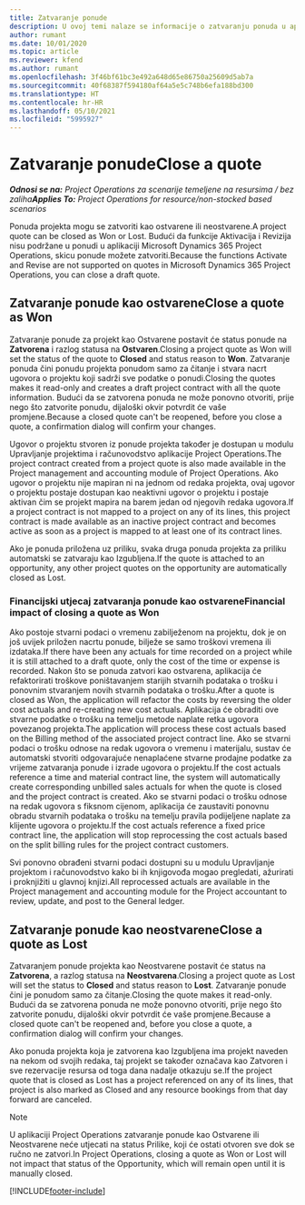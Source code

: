 ```yaml
---
title: Zatvaranje ponude
description: U ovoj temi nalaze se informacije o zatvaranju ponuda u aplikaciji Project Operations.
author: rumant
ms.date: 10/01/2020
ms.topic: article
ms.reviewer: kfend
ms.author: rumant
ms.openlocfilehash: 3f46bf61bc3e492a648d65e86750a25609d5ab7a
ms.sourcegitcommit: 40f68387f594180af64a5e5c748b6efa188bd300
ms.translationtype: HT
ms.contentlocale: hr-HR
ms.lasthandoff: 05/10/2021
ms.locfileid: "5995927"
---
```

# <a name="close-a-quote"></a><span data-ttu-id="012e1-103">Zatvaranje ponude</span><span class="sxs-lookup"><span data-stu-id="012e1-103">Close a quote</span></span>

<span data-ttu-id="012e1-104">_**Odnosi se na:** Project Operations za scenarije temeljene na resursima / bez zaliha_</span><span class="sxs-lookup"><span data-stu-id="012e1-104">_**Applies To:** Project Operations for resource/non-stocked based scenarios_</span></span>

<span data-ttu-id="012e1-105">Ponuda projekta mogu se zatvoriti kao ostvarene ili neostvarene.</span><span class="sxs-lookup"><span data-stu-id="012e1-105">A project quote can be closed as Won or Lost.</span></span> <span data-ttu-id="012e1-106">Budući da funkcije Aktivacija i Revizija nisu podržane u ponudi u aplikaciji Microsoft Dynamics 365 Project Operations, skicu ponude možete zatvoriti.</span><span class="sxs-lookup"><span data-stu-id="012e1-106">Because the functions Activate and Revise are not supported on quotes in Microsoft Dynamics 365 Project Operations, you can close a draft quote.</span></span>

## <a name="close-a-quote-as-won"></a><span data-ttu-id="012e1-107">Zatvaranje ponude kao ostvarene</span><span class="sxs-lookup"><span data-stu-id="012e1-107">Close a quote as Won</span></span>

<span data-ttu-id="012e1-108">Zatvaranje ponude za projekt kao Ostvarene postavit će status ponude na **Zatvorena** i razlog statusa na **Ostvaren**.</span><span class="sxs-lookup"><span data-stu-id="012e1-108">Closing a project quote as Won will set the status of the quote to **Closed** and status reason to **Won**.</span></span> <span data-ttu-id="012e1-109">Zatvaranje ponuda čini ponudu projekta ponudom samo za čitanje i stvara nacrt ugovora o projektu koji sadrži sve podatke o ponudi.</span><span class="sxs-lookup"><span data-stu-id="012e1-109">Closing the quotes makes it read-only and creates a draft project contract with all the quote information.</span></span> <span data-ttu-id="012e1-110">Budući da se zatvorena ponuda ne može ponovno otvoriti, prije nego što zatvorite ponudu, dijaloški okvir potvrdit će vaše promjene.</span><span class="sxs-lookup"><span data-stu-id="012e1-110">Because a closed quote can't be reopened, before you close a quote, a confirmation dialog will confirm your changes.</span></span>

<span data-ttu-id="012e1-111">Ugovor o projektu stvoren iz ponude projekta također je dostupan u modulu Upravljanje projektima i računovodstvo aplikacije Project Operations.</span><span class="sxs-lookup"><span data-stu-id="012e1-111">The project contract created from a project quote is also made available in the Project management and accounting module of Project Operations.</span></span> <span data-ttu-id="012e1-112">Ako ugovor o projektu nije mapiran ni na jednom od redaka projekta, ovaj ugovor o projektu postaje dostupan kao neaktivni ugovor o projektu i postaje aktivan čim se projekt mapira na barem jedan od njegovih redaka ugovora.</span><span class="sxs-lookup"><span data-stu-id="012e1-112">If a project contract is not mapped to a project on any of its lines, this project contract is made available as an inactive project contract and becomes active as soon as a project is mapped to at least one of its contract lines.</span></span>

<span data-ttu-id="012e1-113">Ako je ponuda priložena uz priliku, svaka druga ponuda projekta za priliku automatski se zatvaraju kao Izgubljena.</span><span class="sxs-lookup"><span data-stu-id="012e1-113">If the quote is attached to an opportunity, any other project quotes on the opportunity are automatically closed as Lost.</span></span>

### <a name="financial-impact-of-closing-a-quote-as-won"></a><span data-ttu-id="012e1-114">Financijski utjecaj zatvaranja ponude kao ostvarene</span><span class="sxs-lookup"><span data-stu-id="012e1-114">Financial impact of closing a quote as Won</span></span>

<span data-ttu-id="012e1-115">Ako postoje stvarni podaci o vremenu zabilježenom na projektu, dok je on još uvijek priložen nacrtu ponude, bilježe se samo troškovi vremena ili izdataka.</span><span class="sxs-lookup"><span data-stu-id="012e1-115">If there have been any actuals for time recorded on a project while it is still attached to a draft quote, only the cost of the time or expense is recorded.</span></span> <span data-ttu-id="012e1-116">Nakon što se ponuda zatvori kao ostvarena, aplikacija će refaktorirati troškove poništavanjem starijih stvarnih podataka o trošku i ponovnim stvaranjem novih stvarnih podataka o trošku.</span><span class="sxs-lookup"><span data-stu-id="012e1-116">After a quote is closed as Won, the application will refactor the costs by reversing the older cost actuals and re-creating new cost actuals.</span></span> <span data-ttu-id="012e1-117">Aplikacija će obraditi ove stvarne podatke o trošku na temelju metode naplate retka ugovora povezanog projekta.</span><span class="sxs-lookup"><span data-stu-id="012e1-117">The application will process these cost actuals based on the Billing method of the associated project contract line.</span></span> <span data-ttu-id="012e1-118">Ako se stvarni podaci o trošku odnose na redak ugovora o vremenu i materijalu, sustav će automatski stvoriti odgovarajuće nenaplaćene stvarne prodajne podatke za vrijeme zatvaranja ponude i izrade ugovora o projektu.</span><span class="sxs-lookup"><span data-stu-id="012e1-118">If the cost actuals reference a time and material contract line, the system will automatically create corresponding unbilled sales actuals for when the quote is closed and the project contract is created.</span></span> <span data-ttu-id="012e1-119">Ako se stvarni podaci o trošku odnose na redak ugovora s fiksnom cijenom, aplikacija će zaustaviti ponovnu obradu stvarnih podataka o trošku na temelju pravila podijeljene naplate za klijente ugovora o projektu.</span><span class="sxs-lookup"><span data-stu-id="012e1-119">If the cost actuals reference a fixed price contract line, the application will stop reprocessing the cost actuals based on the split billing rules for the project contract customers.</span></span>

<span data-ttu-id="012e1-120">Svi ponovno obrađeni stvarni podaci dostupni su u modulu Upravljanje projektom i računovodstvo kako bi ih knjigovođa mogao pregledati, ažurirati i proknjižiti u glavnoj knjizi.</span><span class="sxs-lookup"><span data-stu-id="012e1-120">All reprocessed actuals are available in the Project management and accounting module for the Project accountant to review, update, and post to the General ledger.</span></span> 

## <a name="close-a-quote-as-lost"></a><span data-ttu-id="012e1-121">Zatvaranje ponude kao neostvarene</span><span class="sxs-lookup"><span data-stu-id="012e1-121">Close a quote as Lost</span></span>

<span data-ttu-id="012e1-122">Zatvaranjem ponude projekta kao Neostvarene postavit će status na **Zatvorena**, a razlog statusa na **Neostvarena**.</span><span class="sxs-lookup"><span data-stu-id="012e1-122">Closing a project quote as Lost will set the status to **Closed** and status reason to **Lost**.</span></span> <span data-ttu-id="012e1-123">Zatvaranje ponude čini je ponudom samo za čitanje.</span><span class="sxs-lookup"><span data-stu-id="012e1-123">Closing the quote makes it read-only.</span></span> <span data-ttu-id="012e1-124">Budući da se zatvorena ponuda ne može ponovno otvoriti, prije nego što zatvorite ponudu, dijaloški okvir potvrdit će vaše promjene.</span><span class="sxs-lookup"><span data-stu-id="012e1-124">Because a closed quote can't be reopened and, before you close a quote, a confirmation dialog will confirm your changes.</span></span>

<span data-ttu-id="012e1-125">Ako ponuda projekta koja je zatvorena kao Izgubljena ima projekt naveden na nekom od svojih redaka, taj projekt se također označava kao Zatvoren i sve rezervacije resursa od toga dana nadalje otkazuju se.</span><span class="sxs-lookup"><span data-stu-id="012e1-125">If the project quote that is closed as Lost has a project referenced on any of its lines, that project is also marked as Closed and any resource bookings from that day forward are canceled.</span></span>

> [!NOTE]
> <span data-ttu-id="012e1-126">U aplikaciji Project Operations zatvaranje ponude kao Ostvarene ili Neostvarene neće utjecati na status Prilike, koji će ostati otvoren sve dok se ručno ne zatvori.</span><span class="sxs-lookup"><span data-stu-id="012e1-126">In Project Operations, closing a quote as Won or Lost will not impact that status of the Opportunity, which will remain open until it is manually closed.</span></span>


[!INCLUDE[footer-include](../includes/footer-banner.md)]